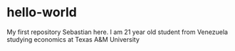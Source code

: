 # hello-world
My first repository 
Sebastian here. I am 21 year old student from Venezuela studying economics at Texas A&M University
